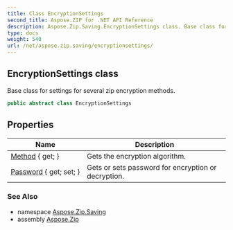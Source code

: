 ```yaml
---
title: Class EncryptionSettings
second_title: Aspose.ZIP for .NET API Reference
description: Aspose.Zip.Saving.EncryptionSettings class. Base class for settings for several zip encryption methods
type: docs
weight: 540
url: /net/aspose.zip.saving/encryptionsettings/
---
```

## EncryptionSettings class

Base class for settings for several zip encryption methods.

```csharp
public abstract class EncryptionSettings
```

## Properties

| Name | Description |
| --- | --- |
| [Method](../../aspose.zip.saving/encryptionsettings/method/) { get; } | Gets the encryption algorithm. |
| [Password](../../aspose.zip.saving/encryptionsettings/password/) { get; set; } | Gets or sets password for encryption or decryption. |

### See Also

* namespace [Aspose.Zip.Saving](../../aspose.zip.saving/)
* assembly [Aspose.Zip](../../)


